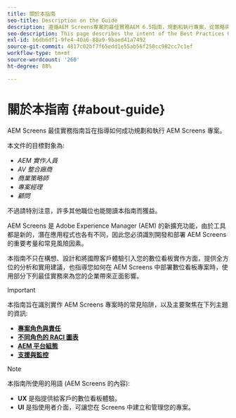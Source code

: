 ```yaml
---
title: 關於本指南
seo-title: Description on the Guide
description: 遵循AEM Screens專案的最佳實務AEM 6.5指南，規劃和執行專案，從策略與設計簡報，到部署，再到支援後。
seo-description: This page describes the intent of the Best Practices Guide
exl-id: b6db6df1-9fe4-40a6-88a9-9baed41a7492
source-git-commit: 4817c02bf7f65edd1e55ab56f250cc982cc7c1ef
workflow-type: tm+mt
source-wordcount: '260'
ht-degree: 88%

---
```


# 關於本指南 {#about-guide}

AEM Screens 最佳實務指南旨在指導如何成功規劃和執行 AEM Screens 專案。

本文件的目標對象為:

* *AEM 實作人員*
* *AV 整合廠商*
* *商業策略師*
* *專案經理*
* *顧問*

不過請特別注意，許多其他職位也能閱讀本指南而獲益。

AEM Screens 是 Adobe Experience Manager (AEM) 的新擴充功能，由於工具都是新的，潛在應用程式也各有不同，因此您必須識別開發和部署 AEM Screens 的重要考量和常見風險因素。

本指南不只在構想、設計和將國際客戶體驗引入您的數位看板實作方面，提供全方位的分析和實用建議，也指導您如何在 AEM Screens 中部署數位看板專案時，使用部分下列最佳實務來為您的企業帶來正面影響。

>[!IMPORTANT]
>
> 本指南旨在識別實作 AEM Screens 專案時的常見陷阱，以及主要聚焦在下列主題的資訊:
>
> * **[專案角色與責任](roles-responsibilities.md)**
> * **[不同角色的 RACI 圖表](roles-responsibilities.md#raci-chart)**
> * **[AEM 平台組態](aem-platform-configurations.md)**
> * **[支援與監控](support-monitoring.md)**


>[!NOTE]
>
> 本指南所使用的用語 (AEM Screens 的內容):
>
> * **UX** 是指提供給客戶的數位看板體驗。
> * **UI** 是指使用者介面，可讓您在 Screens 中建立和管理您的專案。

